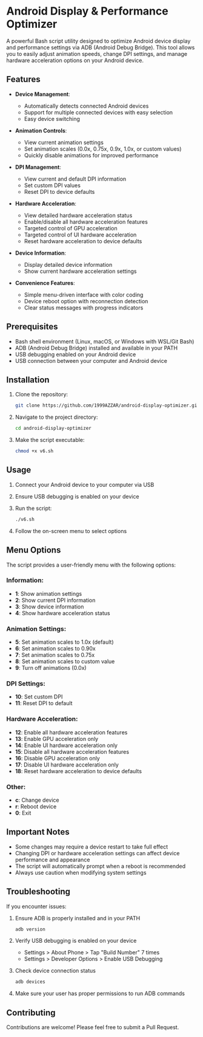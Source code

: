 # Android Display & Performance Optimizer

A powerful Bash script utility designed to optimize Android device display and performance settings via ADB (Android Debug Bridge). This tool allows you to easily adjust animation speeds, change DPI settings, and manage hardware acceleration options on your Android device.

## Features

- **Device Management**: 
  - Automatically detects connected Android devices
  - Support for multiple connected devices with easy selection
  - Easy device switching

- **Animation Controls**:
  - View current animation settings
  - Set animation scales (0.0x, 0.75x, 0.9x, 1.0x, or custom values)
  - Quickly disable animations for improved performance

- **DPI Management**:
  - View current and default DPI information
  - Set custom DPI values
  - Reset DPI to device defaults

- **Hardware Acceleration**:
  - View detailed hardware acceleration status
  - Enable/disable all hardware acceleration features
  - Targeted control of GPU acceleration
  - Targeted control of UI hardware acceleration
  - Reset hardware acceleration to device defaults

- **Device Information**:
  - Display detailed device information
  - Show current hardware acceleration settings

- **Convenience Features**:
  - Simple menu-driven interface with color coding
  - Device reboot option with reconnection detection
  - Clear status messages with progress indicators

## Prerequisites

- Bash shell environment (Linux, macOS, or Windows with WSL/Git Bash)
- ADB (Android Debug Bridge) installed and available in your PATH
- USB debugging enabled on your Android device
- USB connection between your computer and Android device

## Installation

1. Clone the repository:
   ```bash
   git clone https://github.com/1999AZZAR/android-display-optimizer.git
   ```

2. Navigate to the project directory:
   ```bash
   cd android-display-optimizer
   ```

3. Make the script executable:
   ```bash
   chmod +x v6.sh
   ```

## Usage

1. Connect your Android device to your computer via USB
2. Ensure USB debugging is enabled on your device
3. Run the script:
   ```bash
   ./v6.sh
   ```

4. Follow the on-screen menu to select options

## Menu Options

The script provides a user-friendly menu with the following options:

### Information:
- **1**: Show animation settings
- **2**: Show current DPI information
- **3**: Show device information
- **4**: Show hardware acceleration status

### Animation Settings:
- **5**: Set animation scales to 1.0x (default)
- **6**: Set animation scales to 0.90x
- **7**: Set animation scales to 0.75x
- **8**: Set animation scales to custom value
- **9**: Turn off animations (0.0x)

### DPI Settings:
- **10**: Set custom DPI
- **11**: Reset DPI to default

### Hardware Acceleration:
- **12**: Enable all hardware acceleration features
- **13**: Enable GPU acceleration only
- **14**: Enable UI hardware acceleration only
- **15**: Disable all hardware acceleration features
- **16**: Disable GPU acceleration only
- **17**: Disable UI hardware acceleration only
- **18**: Reset hardware acceleration to device defaults

### Other:
- **c**: Change device
- **r**: Reboot device
- **0**: Exit

## Important Notes

- Some changes may require a device restart to take full effect
- Changing DPI or hardware acceleration settings can affect device performance and appearance
- The script will automatically prompt when a reboot is recommended
- Always use caution when modifying system settings

## Troubleshooting

If you encounter issues:

1. Ensure ADB is properly installed and in your PATH
   ```bash
   adb version
   ```

2. Verify USB debugging is enabled on your device
   - Settings > About Phone > Tap "Build Number" 7 times
   - Settings > Developer Options > Enable USB Debugging

3. Check device connection status
   ```bash
   adb devices
   ```

4. Make sure your user has proper permissions to run ADB commands

## Contributing

Contributions are welcome! Please feel free to submit a Pull Request.
